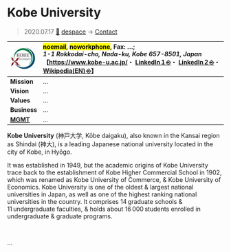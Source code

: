 # Kobe University
> 2020.07.17 [🚀](../../index/index.md) [despace](../index.md) → [Contact](../contact.md)

|[![](../f/contact/k/kobe_univ_logo1_thumb.webp)](../f/contact/k/kobe_univ_logo1.png)|<mark>noemail</mark>, <mark>noworkphone</mark>, Fax: …;<br> *1-1 Rokkodai-cho, Nada-ku, Kobe 657-8501, Japan*<br> 【<https://www.kobe-u.ac.jp/>・ [LinkedIn 1 ⎆](https://www.linkedin.com/company/kobe-university/)・ [LinkedIn 2 ⎆](https://www.linkedin.com/school/神戸大学/)・ [Wikipedia(EN) ⎆](https://en.wikipedia.org/wiki/Kobe_University)】|
|:--|:--|
|**Mission**|…|
|**Vision**|…|
|**Values**|…|
|**Business**|…|
|**[MGMT](../mgmt.md)**|…|

**Kobe University** (神戸大学, Kōbe daigaku), also known in the Kansai region as Shindai (神大), is a leading Japanese national university located in the city of Kobe, in Hyōgo.

It was established in 1949, but the academic origins of Kobe University trace back to the establishment of Kobe Higher Commercial School in 1902, which was renamed as Kobe University of Commerce, & Kobe University of Economics. Kobe University is one of the oldest & largest national universities in Japan, as well as one of the highest ranking national universities in the country. It comprises 14 graduate schools & 11 undergraduate faculties, & holds about 16 000 students enrolled in undergraduate & graduate programs.

<p style="page-break-after:always"> </p>

…

